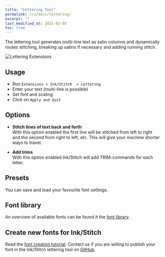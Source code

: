 ```yaml
---
title: "Lettering Tool"
permalink: /ru/docs/lettering/
excerpt: ""
last_modified_at: 2021-03-05
toc: true
---
```

The lettering tool generates multi-line text as satin columns and dynamically routes stitching, breaking up satins if necessary and adding running stitch.

![Lettering Extensions](/assets/images/docs/lettering.jpg)

## Usage

* Run `Extensions > Ink/Stitch  > Lettering`
* Enter your text (multi-line is possible)
* Set font and scaling
* Click on `Apply and Quit`

## Options

* **Stitch lines of text back and forth**<br>
  With this option enabled the first line will be stitched from left to right and the second from right to left, etc.
  This will give your machine shorter ways to travel.

* **Add trims**<br>
  With this option enabled Ink/Stitch will add TRIM-commands for each letter.

## Presets

You can save and load your favourite font settings.

## Font library

An overview of available fonts can be found it the [font library](/fonts/font-library/).

## Create new fonts for Ink/Stitch

Read the [font creation tutorial](/tutorials/font-creation/).
Contact us if you are willing to publish your font in the Ink/Stitch lettering tool on [GitHub](https://github.com/inkstitch/inkstitch/issues).
